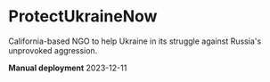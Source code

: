 # ProtectUkraineNow
California-based NGO to help Ukraine in its struggle against Russia's unprovoked aggression.

**Manual deployment**
2023-12-11
